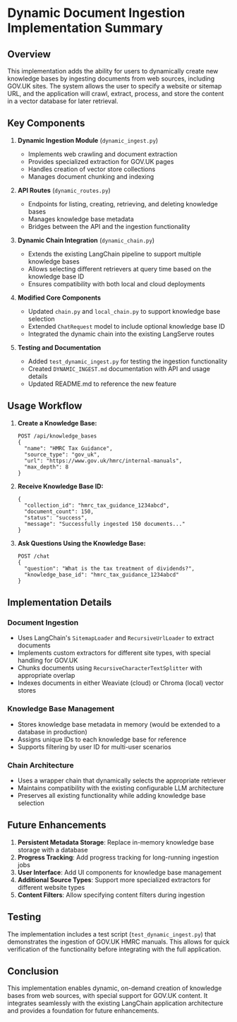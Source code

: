 # Dynamic Document Ingestion Implementation Summary

## Overview

This implementation adds the ability for users to dynamically create new knowledge bases by ingesting documents from web sources, including GOV.UK sites. The system allows the user to specify a website or sitemap URL, and the application will crawl, extract, process, and store the content in a vector database for later retrieval.

## Key Components

1. **Dynamic Ingestion Module** (`dynamic_ingest.py`)
   - Implements web crawling and document extraction
   - Provides specialized extraction for GOV.UK pages
   - Handles creation of vector store collections
   - Manages document chunking and indexing

2. **API Routes** (`dynamic_routes.py`)
   - Endpoints for listing, creating, retrieving, and deleting knowledge bases
   - Manages knowledge base metadata
   - Bridges between the API and the ingestion functionality

3. **Dynamic Chain Integration** (`dynamic_chain.py`)
   - Extends the existing LangChain pipeline to support multiple knowledge bases
   - Allows selecting different retrievers at query time based on the knowledge base ID
   - Ensures compatibility with both local and cloud deployments

4. **Modified Core Components**
   - Updated `chain.py` and `local_chain.py` to support knowledge base selection
   - Extended `ChatRequest` model to include optional knowledge base ID
   - Integrated the dynamic chain into the existing LangServe routes

5. **Testing and Documentation**
   - Added `test_dynamic_ingest.py` for testing the ingestion functionality
   - Created `DYNAMIC_INGEST.md` documentation with API and usage details
   - Updated README.md to reference the new feature

## Usage Workflow

1. **Create a Knowledge Base:**
   ```
   POST /api/knowledge_bases
   {
     "name": "HMRC Tax Guidance",
     "source_type": "gov_uk",
     "url": "https://www.gov.uk/hmrc/internal-manuals",
     "max_depth": 8
   }
   ```

2. **Receive Knowledge Base ID:**
   ```
   {
     "collection_id": "hmrc_tax_guidance_1234abcd",
     "document_count": 150,
     "status": "success",
     "message": "Successfully ingested 150 documents..."
   }
   ```

3. **Ask Questions Using the Knowledge Base:**
   ```
   POST /chat
   {
     "question": "What is the tax treatment of dividends?",
     "knowledge_base_id": "hmrc_tax_guidance_1234abcd"
   }
   ```

## Implementation Details

### Document Ingestion

- Uses LangChain's `SitemapLoader` and `RecursiveUrlLoader` to extract documents
- Implements custom extractors for different site types, with special handling for GOV.UK
- Chunks documents using `RecursiveCharacterTextSplitter` with appropriate overlap
- Indexes documents in either Weaviate (cloud) or Chroma (local) vector stores

### Knowledge Base Management

- Stores knowledge base metadata in memory (would be extended to a database in production)
- Assigns unique IDs to each knowledge base for reference
- Supports filtering by user ID for multi-user scenarios

### Chain Architecture

- Uses a wrapper chain that dynamically selects the appropriate retriever
- Maintains compatibility with the existing configurable LLM architecture
- Preserves all existing functionality while adding knowledge base selection

## Future Enhancements

1. **Persistent Metadata Storage**: Replace in-memory knowledge base storage with a database
2. **Progress Tracking**: Add progress tracking for long-running ingestion jobs
3. **User Interface**: Add UI components for knowledge base management
4. **Additional Source Types**: Support more specialized extractors for different website types
5. **Content Filters**: Allow specifying content filters during ingestion

## Testing

The implementation includes a test script (`test_dynamic_ingest.py`) that demonstrates the ingestion of GOV.UK HMRC manuals. This allows for quick verification of the functionality before integrating with the full application.

## Conclusion

This implementation enables dynamic, on-demand creation of knowledge bases from web sources, with special support for GOV.UK content. It integrates seamlessly with the existing LangChain application architecture and provides a foundation for future enhancements.